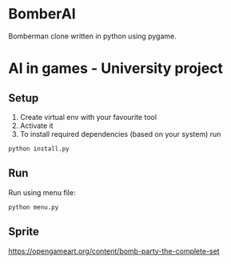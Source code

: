 # BomberAI
 
Bomberman clone written in python using pygame. 
 
# AI in games - University project

## Setup
1. Create virtual env with your favourite tool
2. Activate it
3. To install required dependencies (based on your system) run
```
python install.py
```

## Run 

Run using menu file:
```
python menu.py 
```
 

## Sprite 
 
https://opengameart.org/content/bomb-party-the-complete-set 
